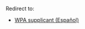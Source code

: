 Redirect to:

*   [WPA supplicant (Español)](/index.php/WPA_supplicant_(Espa%C3%B1ol) "WPA supplicant (Español)")